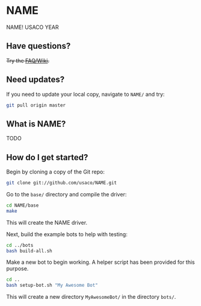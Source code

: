 NAME
===========

NAME! USACO YEAR

## Have questions?

~~Try the [FAQ/Wiki](http://github.com/usaco/NAME/wiki).~~

## Need updates?

If you need to update your local copy, navigate to `NAME/` and try:

```bash
git pull origin master
```

## What is NAME?

TODO

## How do I get started?

Begin by cloning a copy of the Git repo:

```bash
git clone git://github.com/usaco/NAME.git
```

Go to the `base/` directory and compile the driver:

```bash
cd NAME/base
make
```

This will create the NAME driver.

Next, build the example bots to help with testing:

```bash
cd ../bots
bash build-all.sh
```

Make a new bot to begin working. A helper script has been provided for this purpose.

```bash
cd ..
bash setup-bot.sh "My Awesome Bot"
```

This will create a new directory `MyAwesomeBot/` in the directory `bots/`.
